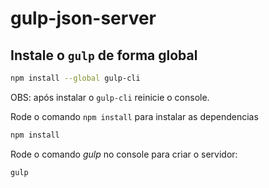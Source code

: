 # gulp-json-server

## Instale o `gulp` de forma global
```sh
npm install --global gulp-cli
```
OBS: após instalar o `gulp-cli` reinicie o console.

Rode o comando `npm install` para instalar as dependencias
```sh
npm install
```
Rode o comando *gulp* no console para criar o servidor:

```sh
gulp
```